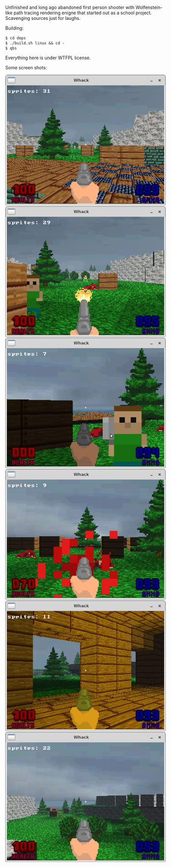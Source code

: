Unfinished and long ago abandoned first person shooter with Wolfenstein-like path tracing rendering enigne that started out as a school project. Scavenging sources just for laughs.

Building:

```
$ cd deps
$ ./build.sh linux && cd -
$ qbs
```

Everything here is under WTFPL license.

Some screen shots:

![Screenshot 1](.github/screen0.png)
![Screenshot 2](.github/screen1.png)
![Screenshot 3](.github/screen2.png)
![Screenshot 4](.github/screen3.png)
![Screenshot 5](.github/screen4.png)
![Screenshot 6](.github/screen5.png)
